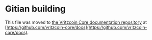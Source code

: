 Gitian building
================

This file was moved to [the Vritzcoin Core documentation repository](https://github.com/vritzcoin-core/docs/blob/master/gitian-building.md) at [https://github.com/vritzcoin-core/docs](https://github.com/vritzcoin-core/docs).
